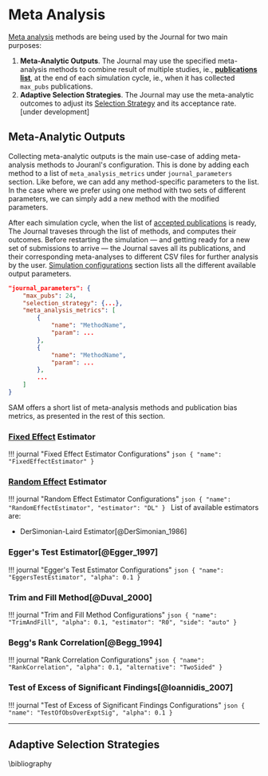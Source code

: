 # Meta Analysis

[Meta analysis](https://en.wikipedia.org/wiki/Meta-analysis) methods are being used by the Journal for two main purposes:

1. **Meta-Analytic Outputs**. The Journal may use the specified meta-analysis methods to combine  result of multiple studies, ie., [**publications list**](journal-configuration.md), at the end of each  simulation cycle, ie., when it has collected `max_pubs` publications. 
2. **Adaptive Selection Strategies**. The Journal may use the meta-analytic outcomes to adjust its [Selection Strategy](selection-strategies.md) and its acceptance rate. [under development]


## Meta-Analytic Outputs

Collecting meta-analytic outputs is the main use-case of adding meta-analysis methods to Jouranl's configuration.
This is done by adding each method to a list of `meta_analysis_metrics` under `journal_parameters` section. Like before, we can add any method-specific parameters to the list. In the case where we prefer using one method with two sets of different parameters, we can simply add a new method with the modified parameters.

After each simulation cycle, when the list of [accepted publications](journal-configurations.md) is ready, The Journal traveses through the list of methods, and computes their outcomes. Before restarting the simulation — and getting ready for a new set of submissions to arrive — the Journal saves all its publications, and their corresponding meta-analyses to different CSV files for further analysis by the user. [Simulation configurations](simulation-configurations.md) section lists all the different available output parameters.

```json hl_lines="4 5 6 7 8 9 10 11 12 13 14"
"journal_parameters": {
	"max_pubs": 24,
    "selection_strategy": {...},
    "meta_analysis_metrics": [
        {
            "name": "MethodName",
            "param": ...
        },
        {
            "name": "MethodName",
            "param": ...
        },
        ...
    ]
}
```

SAM offers a short list of meta-analysis methods and publication bias metrics, as presented in the rest of this section.

### [Fixed Effect](https://en.wikipedia.org/wiki/Fixed_effects_model) Estimator

!!! journal "Fixed Effect Estimator Configurations"
	```json
	{
	    "name": "FixedEffectEstimator"
	}
	```


### [Random Effect](https://en.wikipedia.org/wiki/Random_effects_model) Estimator

!!! journal "Random Effect Estimator Configurations"
	```json
	{
	    "name": "RandomEffectEstimator",
	    "estimator": "DL"
	}
	```
List of available estimators are:

- DerSimonian-Laird Estimator[@DerSimonian_1986]

### Egger's Test Estimator[@Egger_1997]

!!! journal "Egger's Test Estimator Configurations"
	```json
	{
	    "name": "EggersTestEstimator",
	    "alpha": 0.1
	}
	```


### Trim and Fill Method[@Duval_2000]

!!! journal "Trim and Fill Method Configurations"
	```json
	{
	    "name": "TrimAndFill",
	    "alpha": 0.1,
	    "estimator": "R0",
	    "side": "auto"
	}
	```


### Begg's Rank Correlation[@Begg_1994]

!!! journal "Rank Correlation Configurations"
	```json
	{
	    "name": "RankCorrelation",
	    "alpha": 0.1,
	    "alternative": "TwoSided"
	}
	```


### Test of Excess of Significant Findings[@Ioannidis_2007]

!!! journal "Test of Excess of Significant Findings Configurations"
	```json
	{
	    "name": "TestOfObsOverExptSig",
		"alpha": 0.1
	}
	```

---

## Adaptive Selection Strategies



\bibliography